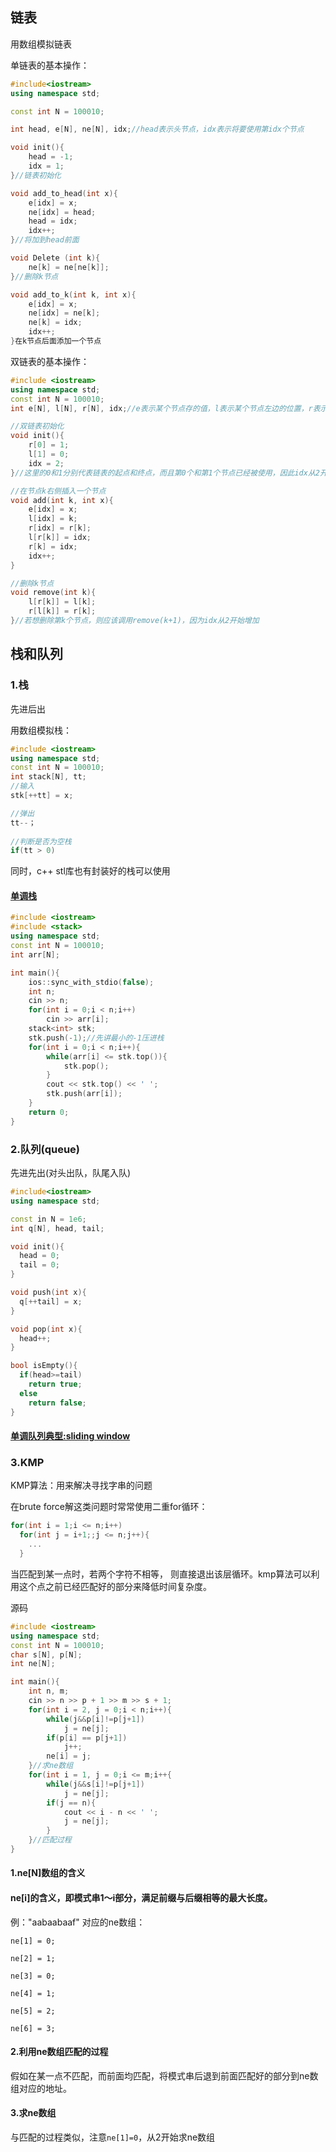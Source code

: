 ## 链表

用数组模拟链表

单链表的基本操作：

```c++
#include<iostream>
using namespace std;

const int N = 100010;

int head, e[N], ne[N], idx;//head表示头节点，idx表示将要使用第idx个节点

void init(){
    head = -1;
    idx = 1;
}//链表初始化

void add_to_head(int x){
    e[idx] = x;
    ne[idx] = head;
    head = idx;
    idx++;
}//将加到head前面

void Delete (int k){
    ne[k] = ne[ne[k]];
}//删除k节点

void add_to_k(int k, int x){
    e[idx] = x;
    ne[idx] = ne[k];
    ne[k] = idx;
    idx++;
}在k节点后面添加一个节点

```

双链表的基本操作：

```c++
#include <iostream>
using namespace std;
const int N = 100010;
int e[N], l[N], r[N], idx;//e表示某个节点存的值，l表示某个节点左边的位置，r表示右边的位置，idx表示将要使用第idx个节点

//双链表初始化
void init(){
    r[0] = 1;
    l[1] = 0;
    idx = 2;
}//这里的0和1分别代表链表的起点和终点，而且第0个和第1个节点已经被使用，因此idx从2开始变更。

//在节点k右侧插入一个节点
void add(int k, int x){
    e[idx] = x;
    l[idx] = k;
    r[idx] = r[k];
    l[r[k]] = idx;
    r[k] = idx;
    idx++;
}

//删除k节点
void remove(int k){
    l[r[k]] = l[k];
    r[l[k]] = r[k];
}//若想删除第k个节点，则应该调用remove(k+1)，因为idx从2开始增加

```

## 栈和队列

### 1.栈

先进后出

用数组模拟栈：

```c++
#include <iostream>
using namespace std;
const int N = 100010;
int stack[N], tt;
//输入
stk[++tt] = x;

//弹出
tt--；
  
//判断是否为空栈
if(tt > 0)
```

同时，c++ stl库也有封装好的栈可以使用

#### [单调栈](https://www.acwing.com/problem/content/832/)

```c++
#include <iostream>
#include <stack>
using namespace std;
const int N = 100010;
int arr[N];

int main(){
    ios::sync_with_stdio(false);
    int n;
    cin >> n;
    for(int i = 0;i < n;i++)
        cin >> arr[i];
    stack<int> stk;
    stk.push(-1);//先讲最小的-1压进栈
    for(int i = 0;i < n;i++){
        while(arr[i] <= stk.top()){
            stk.pop();
        }
        cout << stk.top() << ' ';
        stk.push(arr[i]);
    }
    return 0;
}
```



### 2.队列(queue)

先进先出(对头出队，队尾入队)

```c++
#include<iostream>
using namespace std;

const in N = 1e6;
int q[N], head, tail;

void init(){
  head = 0;
  tail = 0;
}

void push(int x){
  q[++tail] = x;
}

void pop(int x){
  head++;
}

bool isEmpty(){
  if(head>=tail)
    return true;
  else
    return false;
}
```

#### [单调队列典型:sliding window](https://www.acwing.com/problem/content/156/)

### 3.KMP

KMP算法：用来解决寻找字串的问题

在brute force解这类问题时常常使用二重for循环：

```c++
for(int i = 1;i <= n;i++)
  for(int j = i+1;;j <= n;j++){
    ...
  }
```

当匹配到某一点时，若两个字符不相等， 则直接退出该层循环。kmp算法可以利用这个点之前已经匹配好的部分来降低时间复杂度。

源码

```c++
#include <iostream>
using namespace std;
const int N = 100010;
char s[N], p[N];
int ne[N];

int main(){
    int n, m;
    cin >> n >> p + 1 >> m >> s + 1;
    for(int i = 2, j = 0;i < n;i++){
        while(j&&p[i]!=p[j+1])
            j = ne[j];
        if(p[i] == p[j+1])
            j++;
        ne[i] = j;
    }//求ne数组
    for(int i = 1, j = 0;i <= m;i++{
        while(j&&s[i]!=p[j+1])
            j = ne[j];
        if(j == n){
            cout << i - n << ' ';
            j = ne[j];
        }
    }//匹配过程
}

```

#### 1.ne[N]数组的含义

#### ne[i]的含义，即模式串1～i部分，满足前缀与后缀相等的最大长度。

例："aabaabaaf" 对应的ne数组：

`ne[1] = 0;`

`ne[2] = 1;`

`ne[3] = 0;`

`ne[4] = 1;`

`ne[5] = 2;`

`ne[6] = 3;`



#### 2.利用ne数组匹配的过程

假如在某一点不匹配，而前面均匹配，将模式串后退到前面匹配好的部分到ne数组对应的地址。

#### 3.求ne数组

与匹配的过程类似，注意`ne[1]=0`，从2开始求ne数组



